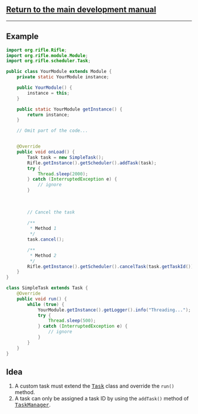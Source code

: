 ## [Return to the main development manual](../start.md)
***
## Example
```java
import org.rifle.Rifle;
import org.rifle.module.Module;
import org.rifle.scheduler.Task;

public class YourModule extends Module {
    private static YourModule instance;

    public YourModule() {
        instance = this;
    }

    public static YourModule getInstance() {
        return instance;
    }

    // Omit part of the code...


    @Override
    public void onLoad() {
        Task task = new SimpleTask();
        Rifle.getInstance().getScheduler().addTask(task);
        try {
            Thread.sleep(2000);
        } catch (InterruptedException e) {
            // ignore
        }
        
        
        
        // Cancel the task
        
        /**
         * Method 1
         */
        task.cancel();

        /**
         * Method 2
         */
        Rifle.getInstance().getScheduler().cancelTask(task.getTaskId());
    }
}

class SimpleTask extends Task {
    @Override
    public void run() {
        while (true) {
            YourModule.getInstance().getLogger().info("Threading...");
            try {
                Thread.sleep(500);
            } catch (InterruptedException e) {
                // ignore
            }
        }
    }
}
```
## Idea
1. A custom task must extend the <kbd>[Task](../../../src/main/java/org/rifle/scheduler/Task.java)</kbd> class and override the `run()` method.
2. A task can only be assigned a task ID by using the `addTask()` method of <kbd>[TaskManager](../../../src/main/java/org/rifle/manager/TaskManager.java)</kbd>.